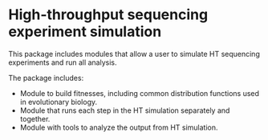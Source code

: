 # High-throughput sequencing experiment simulation

This package includes modules that allow a user to simulate HT sequencing experiments and run all analysis.

The package includes:

- Module to build fitnesses, including common distribution functions used in evolutionary biology.
- Module that runs each step in the HT simulation separately and together.
- Module with tools to analyze the output from HT simulation.

